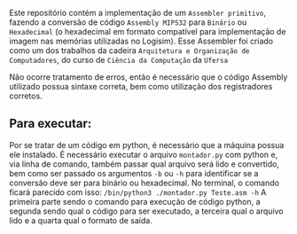 Este repositório contém a implementação de um `Assembler primitivo`, fazendo a conversão de código `Assembly MIPS32` para `Binário` ou `Hexadecimal` (o hexadecimal em formato compatível para implementação de imagem nas memórias utilizadas no Logisim).
Esse Assembler foi criado como um dos trabalhos da cadeira `Arquitetura e Organização de Computadores`, do curso de `Ciência da Computação` da `Ufersa`

Não ocorre tratamento de erros, então é necessário que o código Assembly utilizado possua sintaxe correta, bem como utilização dos registradores corretos.

## Para executar:
  Por se tratar de um código em python, é necessário que a máquina possua ele instalado.
  É necessário executar o arquivo `montador.py` com python e, via linha de comando, também passar qual arquivo será lido e convertido, bem como ser passado os argumentos `-b` ou `-h` para identificar se a conversão deve ser para binário ou hexadecimal.
  No terminal, o comando ficará parecido com isso: `/bin/python3 ./montador.py Teste.asm -h`
    A primeira parte sendo o comando para execução de código python, a segunda sendo qual o código para ser executado, a terceira qual o arquivo lido e a quarta qual o formato de saída.
